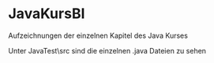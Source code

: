# JavaKursBI

Aufzeichnungen der einzelnen Kapitel des Java Kurses

Unter JavaTest\src sind die einzelnen .java Dateien zu sehen
